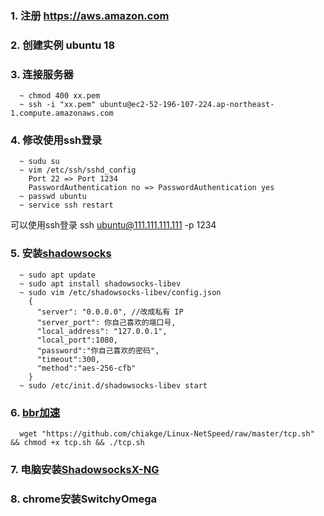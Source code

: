 ### 1. 注册 https://aws.amazon.com
### 2. 创建实例 ubuntu 18
### 3. 连接服务器
```
  ~ chmod 400 xx.pem
  ~ ssh -i "xx.pem" ubuntu@ec2-52-196-107-224.ap-northeast-1.compute.amazonaws.com
```
### 4. 修改使用ssh登录 
```
  ~ sudu su
  ~ vim /etc/ssh/sshd_config
    Port 22 => Port 1234
    PasswordAuthentication no => PasswordAuthentication yes
  ~ passwd ubuntu 
  ~ service ssh restart
```
可以使用ssh登录 ssh ubuntu@111.111.111.111 -p 1234

### 5. 安装[shadowsocks](https://github.com/shadowsocks/shadowsocks-libev#debian--ubuntu)
```
  ~ sudo apt update
  ~ sudo apt install shadowsocks-libev
  ~ sudo vim /etc/shadowsocks-libev/config.json
    {
      "server": "0.0.0.0", //改成私有 IP
      "server_port": 你自己喜欢的端口号,
      "local_address": "127.0.0.1",
      "local_port":1080,
      "password":"你自己喜欢的密码",
      "timeout":300,
      "method":"aes-256-cfb"
    }
  ~ sudo /etc/init.d/shadowsocks-libev start
```
### 6. [bbr加速](http://freetribe.me/?p=546)
```
  wget "https://github.com/chiakge/Linux-NetSpeed/raw/master/tcp.sh" && chmod +x tcp.sh && ./tcp.sh
```
### 7. 电脑安装[ShadowsocksX-NG](https://github.com/shadowsocks/ShadowsocksX-NG/releases/)
### 8. chrome安装SwitchyOmega